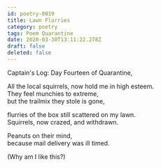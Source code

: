 ```yaml
---
id: poetry-0019
title: Lawn Flurries
category: poetry
tags: Poem Quarantine
date: 2020-03-30T13:11:22.278Z
draft: false
deleted: false
---
```


Captain's Log: Day Fourteen of Quarantine,

All the local squirrels, now hold me in high esteem.  
They feel munchies to extreme,  
but the trailmix they stole is gone,

flurries of the box still scattered on my lawn.  
Squirrels, now crazed, and withdrawn.

Peanuts on their mind,  
because mail delivery was ill timed.

(Why am I like this?)
